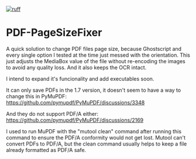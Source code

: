 [![ruff](https://github.com/vinissou/PdfPageSizeFixer/actions/workflows/ruff.yml/badge.svg)](https://github.com/vinissou/PdfPageSizeFixer/actions/workflows/ruff.yml)

# PDF-PageSizeFixer


A quick solution to change PDF files page size, because Ghostscript and every single option I tested at the time just messed with the orientation. 
This just adjusts the MediaBox value of the file without re-encoding the images to avoid any quality loss. And it also keeps the OCR intact.

I intend to expand it's funcionality and add executables soon.


It can only save PDFs in the 1.7 version, it doesn't seem to have a way to change this in PyMuPDF:
https://github.com/pymupdf/PyMuPDF/discussions/3348

And they do not support PDF/A either:
https://github.com/pymupdf/PyMuPDF/discussions/2169

I used to run MuPDF with the "mutool clean" command after running this command to ensure the PDF/A conformity would not get lost. Mutool can't convert PDFs to PDF/A, but the clean command usually helps to keep a file already formatted as PDF/A safe.
